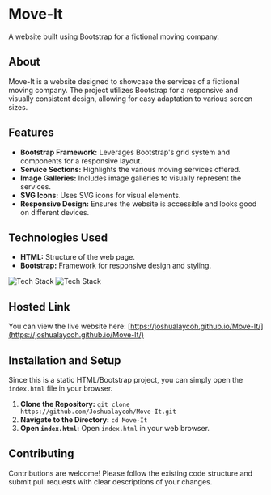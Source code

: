 # Move-It

A website built using Bootstrap for a fictional moving company.

## About

Move-It is a website designed to showcase the services of a fictional moving company. The project utilizes Bootstrap for a responsive and visually consistent design, allowing for easy adaptation to various screen sizes.

## Features

-   **Bootstrap Framework:** Leverages Bootstrap's grid system and components for a responsive layout.
-   **Service Sections:** Highlights the various moving services offered.
-   **Image Galleries:** Includes image galleries to visually represent the services.
-   **SVG Icons:** Uses SVG icons for visual elements.
-   **Responsive Design:** Ensures the website is accessible and looks good on different devices.

## Technologies Used

-   **HTML:** Structure of the web page.
-   **Bootstrap:** Framework for responsive design and styling.

![Tech Stack](https://img.shields.io/badge/HTML-E34F26?style=for-the-badge&logo=html5&logoColor=white)
![Tech Stack](https://img.shields.io/badge/Bootstrap-7952B3?style=for-the-badge&logo=bootstrap&logoColor=white)

## Hosted Link

You can view the live website here: [https://joshualaycoh.github.io/Move-It/](https://joshualaycoh.github.io/Move-It/)

## Installation and Setup

Since this is a static HTML/Bootstrap project, you can simply open the `index.html` file in your browser.

1.  **Clone the Repository:** `git clone https://github.com/Joshualaycoh/Move-It.git`
2.  **Navigate to the Directory:** `cd Move-It`
3.  **Open `index.html`:** Open `index.html` in your web browser.

## Contributing

Contributions are welcome! Please follow the existing code structure and submit pull requests with clear descriptions of your changes.
